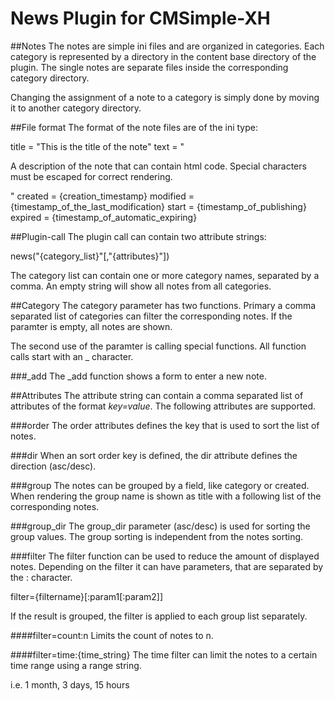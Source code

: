 News Plugin for CMSimple-XH
===========================

##Notes
The notes are simple ini files and are organized in categories. Each category is represented by a directory in the content base directory of the plugin. The single notes are separate files inside the corresponding category directory.

Changing the assignment of a note to a category is simply done by moving it to another category directory.

##File format
The format of the note files are of the ini type:

title = "This is the title of the note"
text = "<p>A description of the note that can contain html code. Special characters must be escaped for correct rendering.</p>"
created = {creation_timestamp}
modified = {timestamp_of_the_last_modification}
start = {timestamp_of_publishing}
expired = {timestamp_of_automatic_expiring}

##Plugin-call
The plugin call can contain two attribute strings:

news("\{category_list\}"\[,"\{attributes\}"\])

The category list can contain one or more category names, separated by a comma. An empty string will show all notes from all categories.

##Category
The category parameter has two functions. Primary a comma separated list of categories can filter the corresponding notes. If the paramter is empty, all notes are shown.

The second use of the paramter is calling special functions. All function calls start with an _ character.

###\_add
The \_add function shows a form to enter a new note.

##Attributes
The attribute string can contain a comma separated list of attributes of the format *key=value*. The following attributes are supported.

###order
The order attributes defines the key that is used to sort the list of notes.

###dir
When an sort order key is defined, the dir attribute defines the direction (asc/desc).

###group
The notes can be grouped by a field, like category or created. When rendering the group name is shown as title with a following list of the corresponding notes.

###group_dir
The group_dir parameter (asc/desc) is used for sorting the group values. The group sorting is independent from the notes sorting.

###filter
The filter function can be used to reduce the amount of displayed notes. Depending on the filter it can have parameters, that are separated by the : character.

filter={filtername}\[:param1\[:param2\]\]

If the result is grouped, the filter is applied to each group list separately.

####filter=count:n
Limits the count of notes to n.

####filter=time:\{time_string\}
The time filter can limit the notes to a certain time range using a range string.

i.e.
1 month, 3 days, 15 hours